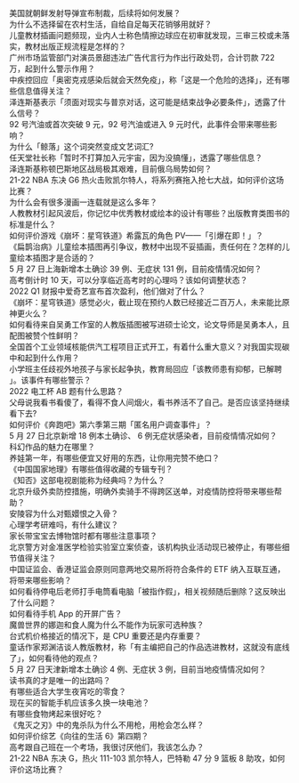 美国就朝鲜发射导弹宣布制裁，后续将如何发展？  
为什么不选择留在农村生活，自给自足每天花销够用就好？  
儿童教材插画问题频现，业内人士称色情擦边球应在初审就发现，三审三校或未落实，教材出版正规流程是怎样的？  
广州市场监管部门对演员景甜违法广告代言行为作出行政处罚，合计罚款 722 万，起到什么警示作用？  
中疾控回应「奥密克戎感染后就会天然免疫」，称「这是一个危险的选择」，还有哪些信息值得关注？  
泽连斯基表示「须面对现实与普京对话，这可能是结束战争必要条件」，透露了什么信号？  
92 号汽油或首次突破 9 元，92 号汽油或进入 9 元时代，此事件会带来哪些影响？  
为什么「鲸落」这个词突然变成文艺词汇?  
任天堂社长称「暂时不打算加入元宇宙，因为没搞懂」，透露了哪些信息？  
泽连斯基称顿巴斯地区战局极其艰难，目前俄乌局势如何？  
21-22 NBA 东决 G6 热火击败凯尔特人，将系列赛拖入抢七大战，如何评价这场比赛？  
为什么会有很多漫画一连载就是这么多年？  
人教教材引起风波后，你记忆中优秀教材或绘本的设计有哪些？出版教育类图书的标准是什么？  
如何评价游戏《崩坏：星穹铁道》希露瓦的角色 PV——「引爆在即！」？  
《扁鹊治病》儿童绘本插图再引争议，教材中出现不妥插画，责任何在？怎样的儿童绘本插图才是合适的？  
5 月 27 日上海新增本土确诊 39 例、无症状 131 例，目前疫情情况如何？  
高考倒计时 10 天，可以分享临近高考时的心理吗？该如何调整状态？  
2022 Q1 财报中爱奇艺宣布首次盈利，他们做对了什么？  
《崩坏：星穹铁道》感觉必火，截止现在预约人数已经接近二百万人，未来能比原神更火么？  
如何看待来自吴勇工作室的人教版插图被写进硕士论文，论文导师是吴勇本人，且配图被赞个性鲜明？  
全国首个工业领域核能供汽工程项目正式开工，有着什么重大意义？对我国实现碳中和起到什么作用？  
小学班主任歧视外地孩子与家长起争执，教育局回应「该教师患有抑郁，已解聘 」。该事件有哪些警示？  
2022 电工杯 AB 题有什么思路？  
父母说我看书看傻了，看得不食人间烟火，看书养活不了自己。是否应该坚持继续看下去?  
如何评价《奔跑吧》第六季第三期「匿名用户调查事件」？  
5 月 27 日北京新增 18 例本土确诊、 6 例无症状感染者，目前疫情情况如何？  
科幻作品的魅力在哪里？  
养娃第一年，有哪些便宜又好用的东西，让你用完赞不绝口？  
《中国国家地理》有哪些值得收藏的专辑专刊？  
《知否》这部电视剧能称为经典吗？为什么？  
北京升级外卖防控措施，明确外卖骑手不得跨区送单，对疫情防控将带来哪些帮助？  
安陵容为什么对甄嬛恨之入骨？  
心理学考研难吗，有什么建议？  
家长带宝宝去博物馆时都有哪些注意事项？  
北京警方对金准医学检验实验室立案侦查，该机构执业活动现已被停止，有哪些细节值得关注？  
中国证监会、香港证监会原则同意两地交易所将符合条件的 ETF 纳入互联互通，将带来哪些影响？  
如何看待停电后老师打手电筒看电脑「被指作假」，相关视频随后删除？这反映出了什么问题？  
如何看待手机 App 的开屏广告？  
魔兽世界的娜迦和食人魔为什么不能作为玩家可选种族？  
台式机价格接近的情况下，是 CPU 重要还是内存重要？  
童话作家郑渊洁谈人教版教材，称「有主编把自己的作品选进教材，这就没有底线了」，如何看待他的观点？  
5 月 27 日天津新增本土确诊 4 例、无症状 3 例，目前当地疫情情况如何？  
读书真的才是唯一的出路吗？  
有哪些适合大学生夜宵吃的零食？  
现在买的智能手机应该多久换一块电池？  
有哪些食物烤起来很好吃？  
《鬼灭之刃》中的鬼杀队为什么不用枪，用枪会怎么样？  
如何评价综艺《向往的生活 6》第四期？  
高考跟自己班在一个考场，我很讨厌他们，我该怎么办？  
21-22 NBA 东决 G，热火 111-103 凯尔特人，巴特勒 47 分 9 篮板 8 助攻，如何评价这场比赛？  
